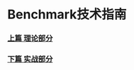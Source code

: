 # Benchmark技术指南
### [上篇 理论部分](theroy/Benchmark_tech_study_theroy_zh-cn.md)
### [下篇 实战部分](action/Benchmark_tech_study_action_zh-cn.md)


